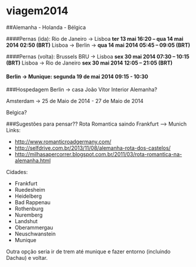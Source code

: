 viagem2014
==========

##Alemanha - Holanda - Bélgica

####Pernas (ida):
Rio de Janeiro -> Lisboa **ter 13 mai 16:20 – qua 14 mai 2014 02:50 (BRT)**
Lisboa -> Berlin -> **qua 14 mai 2014 05:45 – 09:05 (BRT)**

####Pernas (volta):
Brussels BRU -> Lisboa **sex 30 mai 2014 07:30 – 10:15 (BRT)**
Lisboa -> Rio de Janeiro **sex 30 mai 2014 12:05 – 21:05 (BRT)**

#### Berlin -> Munique: **segunda 19 de mai 2014 09:15 - 10:30**



###Hospedagem
Berlin -> casa João Vítor
Interior Alemanha?

Amsterdam -> 25 de Maio de 2014 - 27 de Maio de 2014 

Belgica?




###Sugestões para pensar??
Rota Romantica saindo Frankfurt --> Munich
Links: 
* http://www.romanticroadgermany.com/
* http://selfdrive.com.br/2013/11/08/alemanha-rota-dos-castelos/
* http://milhasapercorrer.blogspot.com.br/2011/03/rota-romantica-na-alemanha.html

Cidades:
* Frankfurt
* Ruedesheim
* Heidelberg
* Bad Rappenau
* Rothenburg
* Nuremberg
* Landshut
* Oberammergau 
* Neuschwanstein 
* Munique 

Outra opção seria ir de trem até munique e fazer entorno (incluindo Dachau) e voltar.
  
